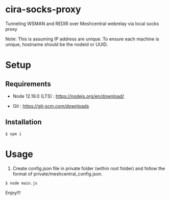 # cira-socks-proxy

Tunneling WSMAN and REDIR over Meshcentral webrelay via local socks proxy

Note: This is assuming IP address are unique. To ensure each machine is unique, hostname should be the nodeid or UUID. 


# Setup


## Requirements

* Node 12.19.0 (LTS) : https://nodejs.org/en/download/

* Git : https://git-scm.com/downloads


## Installation
```
$ npm i
```


# Usage
1. Create config.json file in private folder (within root folder) and follow the format of private/meshcentral_config.json.

```
$ node main.js
```

Enjoy!!!
